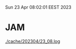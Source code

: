 Sun 23 Apr 08:02:01 EEST 2023
# JAM
<a href='./cache/202304/23_08.log'>./cache/202304/23_08.log</a>
